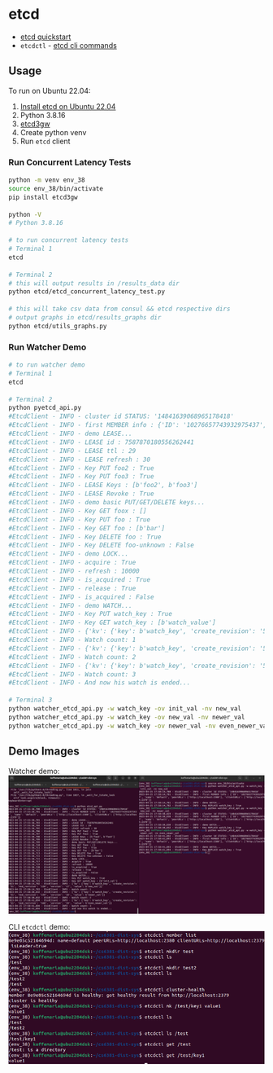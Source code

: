 # etcd
- [etcd quickstart](https://etcd.io/docs/v3.5/quickstart/)
- `etcdctl` - [etcd cli commands](https://etcd.io/docs/v3.4/dev-guide/interacting_v3/)

## Usage
To run on Ubuntu 22.04:
1. [Install etcd on Ubuntu 22.04](https://snapcraft.io/install/etcd-arm64/ubuntu)
2. Python 3.8.16
3. [etcd3gw](https://pypi.org/project/etcd3gw/) 
4. Create python venv
5. Run `etcd` client

### Run Concurrent Latency Tests
```bash
python -m venv env_38
source env_38/bin/activate
pip install etcd3gw

python -V
# Python 3.8.16

# to run concurrent latency tests
# Terminal 1
etcd

# Terminal 2
# this will output results in /results_data dir
python etcd/etcd_concurrent_latency_test.py

# this will take csv data from consul && etcd respective dirs
# output graphs in etcd/results_graphs dir
python etcd/utils_graphs.py
```


### Run Watcher Demo
```bash
# to run watcher demo
# Terminal 1
etcd

# Terminal 2
python pyetcd_api.py
#EtcdClient - INFO - cluster id STATUS: '14841639068965178418'
#EtcdClient - INFO - first MEMBER info : {'ID': '10276657743932975437', 'name': 'default', 'peerURLs': ['http://localhost:2380'], 'clientURLs': ['http://localhost:2379']}
#EtcdClient - INFO - demo LEASE...
#EtcdClient - INFO - LEASE id : 7587870180556262441
#EtcdClient - INFO - LEASE ttl : 29
#EtcdClient - INFO - LEASE refresh : 30
#EtcdClient - INFO - Key PUT foo2 : True
#EtcdClient - INFO - Key PUT foo3 : True
#EtcdClient - INFO - LEASE Keys : [b'foo2', b'foo3']
#EtcdClient - INFO - LEASE Revoke : True
#EtcdClient - INFO - demo basic PUT/GET/DELETE keys...
#EtcdClient - INFO - Key GET foox : []
#EtcdClient - INFO - Key PUT foo : True
#EtcdClient - INFO - Key GET foo : [b'bar']
#EtcdClient - INFO - Key DELETE foo : True
#EtcdClient - INFO - Key DELETE foo-unknown : False
#EtcdClient - INFO - demo LOCK...
#EtcdClient - INFO - acquire : True
#EtcdClient - INFO - refresh : 10000
#EtcdClient - INFO - is_acquired : True
#EtcdClient - INFO - release : True
#EtcdClient - INFO - is_acquired : False
#EtcdClient - INFO - demo WATCH...
#EtcdClient - INFO - Key PUT watch_key : True
#EtcdClient - INFO - Key GET watch_key : [b'watch_value']
#EtcdClient - INFO - {'kv': {'key': b'watch_key', 'create_revision': '51', 'mod_revision': '139', 'version': '12', 'value': b'new_val'}}
#EtcdClient - INFO - Watch count: 1
#EtcdClient - INFO - {'kv': {'key': b'watch_key', 'create_revision': '51', 'mod_revision': '140', 'version': '13', 'value': b'watch_value'}}
#EtcdClient - INFO - Watch count: 2
#EtcdClient - INFO - {'kv': {'key': b'watch_key', 'create_revision': '51', 'mod_revision': '141', 'version': '14', 'value': b'new_val'}}
#EtcdClient - INFO - Watch count: 3
#EtcdClient - INFO - And now his watch is ended...

# Terminal 3
python watcher_etcd_api.py -w watch_key -ov init_val -nv new_val
python watcher_etcd_api.py -w watch_key -ov new_val -nv newer_val
python watcher_etcd_api.py -w watch_key -ov newer_val -nv even_newer_val
```

## Demo Images
Watcher demo:
![alt text](resources/etcd_watcher_demo.png "Title")


CLI `etcdctl` demo:
![alt text](resources/etcdctl_cli_demo.png "Title")
